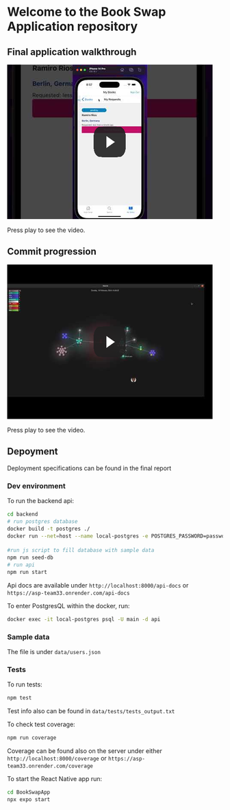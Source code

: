 # Welcome to the Book Swap Application repository

## Final application walkthrough

[![Book Swap walkthrough](./assets/app_walkthrough_thumbnail.png)](https://youtu.be/mgGzQRS8a18)


Press play to see the video.


## Commit progression

[![Commit history](./assets/commit_history_thumbnail.png)](https://youtu.be/Hg_TXn_e5hs)


Press play to see the video.

## Depoyment
Deployment specifications can be found in the final report


### Dev environment
To run the backend api:
```bash
cd backend
# run postgres database
docker build -t postgres ./
docker run --net=host --name local-postgres -e POSTGRES_PASSWORD=password -e POSTGRES_USER=main -d postgres

#run js script to fill database with sample data
npm run seed-db
# run api
npm run start
```

Api docs are available under `http://localhost:8000/api-docs` or `https://asp-team33.onrender.com/api-docs`

To enter PostgresQL within the docker, run:
```bash
docker exec -it local-postgres psql -U main -d api
```

### Sample data
The file is under `data/users.json`


### Tests
To run tests:
```bash
npm test
```
Test info also can be found in `data/tests/tests_output.txt`


To check test coverage:
```bash
npm run coverage
```
Coverage can be found also on the server under either `http://localhost:8000/coverage` or `https://asp-team33.onrender.com/coverage`

To start the React Native app run:
```bash
cd BookSwapApp
npx expo start
```